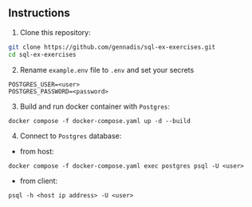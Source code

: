 ## Instructions

1. Clone this repository:
```bash
git clone https://github.com/gennadis/sql-ex-exercises.git
cd sql-ex-exercises
```
2. Rename `example.env` file to `.env` and set your secrets
```
POSTGRES_USER=<user>
POSTGRES_PASSWORD=<password>
```

3. Build and run docker container with `Postgres`:
```
docker compose -f docker-compose.yaml up -d --build
```

4. Connect to `Postgres` database:
- from host:
```
docker compose -f docker-compose.yaml exec postgres psql -U <user>
```
- from client:
```
psql -h <host ip address> -U <user>
```
